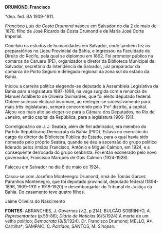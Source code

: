 **DRUMOND, Francisco**

\*dep. fed. BA 1909-1911.

*Francisco Luis da Costa Drumond* nasceu em Salvador no dia 2 de maio de
1870, filho de José Ricardo da Costa Drumond e de Maria José Corte
Imperial.

Concluiu os estudos de humanidades em Salvador, onde também fez os
preparatórios no Liceu Provincial da Bahia, e ingressou na Faculdade de
Direito do Recife, pela qual se diplomou em 1892. Foi promotor público
na comarca de Caruaru (PE), organizador e diretor da Biblioteca
Municipal da Salvador, secretário da Intendência de Salvador, juiz
preparador da comarca de Porto Seguro e delegado regional da zona sul do
estado da Bahia.

Iniciou a carreira política elegendo-se deputado à Assembleia
Legislativa da Bahia para a legislatura 1897-1898, na vaga surgida com a
renúncia de Manuel Adalberto de Oliveira Guimarães, que foi eleito
deputado federal. Obteve sucesso eleitoral incomum, ao reeleger-se
sucessivamente para mais três legislaturas, sempre concorrendo pelo 1^o^
distrito, a capital. Alçou voo mais alto ao eleger-se para a Câmara dos
Deputados, no Rio de Janeiro, então capital da República, para a
legislatura 1909-1911.

Correligionário de J. J. Seabra, além de fiel admirador, era membro do
Partido Republicano Democrata da Bahia (PRD). Estava no exercício do
cargo de diretor da Biblioteca Pública do Estado, para o qual havia sido
nomeado pelo próprio Seabra, quando se deu a ascensão do grupo político
liderado pelos irmãos Francisco, Antônio e Miguel Calmon, em 1924, e a
consequente derrocada do grupo seabrista. Foi então exonerado pelo novo
governador, Francisco Marques de Góis Calmon (1924-1928).

Faleceu em Salvador no dia 6 de maio de 1924.

Casou-se com Josefina Montenegro Drumond, irmã de Tomás Garcez Paranhos
Montenegro, que foi deputado provincial, deputado federal (1894-1896,
1909-1911 e 1918-1920) e desembargador do Tribunal de Justiça da Bahia.
Do casamento teve quatro filhos.

Jaime Oliveira do Nascimento

**FONTES:** ABRANCHES, J. *Governos* (v.2, p.214); BULCÃO SOBRINHO, A.
*Representantes* (p.55-86); *Diário de Notícias* (6/5/1924).A morte de
um velho político; *Democrata* (8/5/1924). Dr. Francisco Drumond; MELLO,
A*. Cartilha*; SAMPAIO, C. *Partidos*; SANTOS, M. *Sinopse*.
